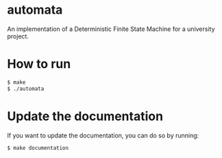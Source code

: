 # automata
An implementation of a Deterministic Finite State Machine for a university project.


# How to run

```bash
$ make
$ ./automata
```

# Update the documentation
If you want to update the documentation, you can do so by running:

```bash
$ make documentation
```
